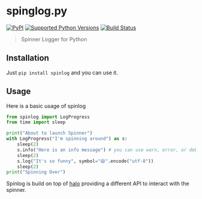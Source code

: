# spinglog.py

[![PyPI](https://img.shields.io/pypi/v/spinlog.svg)](https://pypi.org/project/spinlog/)
[![Supported Python Versions](https://img.shields.io/pypi/pyversions/spinlog.svg)](https://pypi.python.org/pypi/spinlog)
[![Build Status](https://travis-ci.org/AdrieanKhisbe/spinlog.py.svg?branch=master)](https://travis-ci.org/AdrieanKhisbe/spinlog.py)

> Spinner Logger for Python

## Installation

Just `pip install spinlog` and you can use it.

## Usage

Here is a basic usage of spinlog

```python
from spinlog import LogProgress
from time import sleep

print("About to launch Spinner")
with LogProgress("I'm spinning around") as s:
    sleep(2)
    s.info("Here is an info message") # you can use warn, error, or debug
    sleep(2)
    s.log("It's so funny", symbol="😆".encode("utf-8"))
    sleep(2)
print("Spinning Over")
```

Spinlog is build on top of [halo](https://github.com/manrajgrover/halo) providing a different API
to interact with the spinner.
